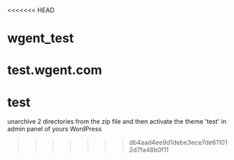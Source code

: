 <<<<<<< HEAD
# wgent_test
test.wgent.com
=======
# test
unarchive 2 directories from the zip file and then activate the theme 'test' in admin panel of yours WordPress
>>>>>>> db4aad4ee9d1debe3ece7de611012d7fa48b0f11
